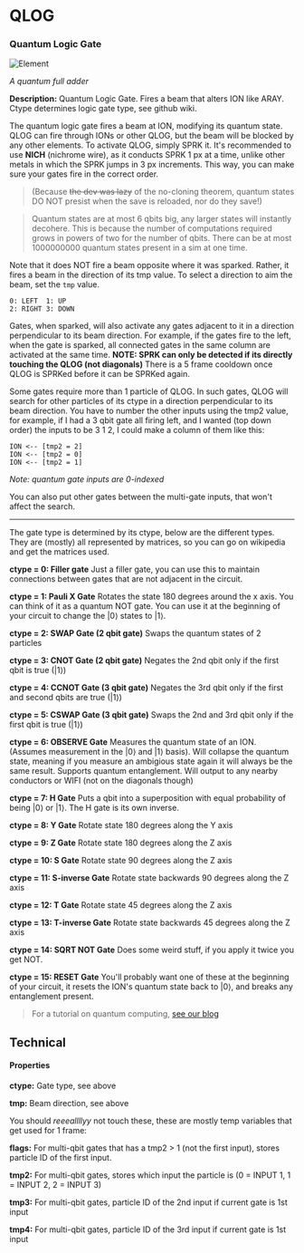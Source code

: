 # QLOG
### Quantum Logic Gate

![Element](https://i.imgur.com/5qjNoYA.gif)

*A quantum full adder*

**Description:**  Quantum Logic Gate. Fires a beam that alters ION like ARAY. Ctype determines logic gate type, see github wiki.

The quantum logic gate fires a beam at ION, modifying its quantum state. QLOG can fire through IONs or other QLOG, but the beam will be blocked by any other elements. To activate QLOG, simply SPRK it. It's recommended to use **NICH** (nichrome wire), as it conducts SPRK 1 px at a time, unlike other metals in which the SPRK jumps in 3 px increments. This way, you can make sure your gates fire in the correct order.

> (Because ~~the dev was lazy~~ of the no-cloning theorem, quantum states DO NOT presist when the save is reloaded, nor do they save!)

> Quantum states are at most 6 qbits big, any larger states will instantly decohere. This is because the number of computations required grows in powers of two for the number of qbits. There can be at most 1000000000 quantum states present in a sim at one time.

Note that it does NOT fire a beam opposite where it was sparked. Rather, it fires a beam in the direction of its tmp value. To select a direction to aim the beam, set the `tmp` value.
```
0: LEFT  1: UP
2: RIGHT 3: DOWN
```

Gates, when sparked, will also activate any gates adjacent to it in a direction perpendicular to its beam direction. For example, if the gates fire to the left, when the gate is sparked, all connected gates in the same column are activated at the same time. **NOTE: SPRK can only be detected if its directly touching the QLOG (not diagonals)** There is a 5 frame cooldown once QLOG is SPRKed before it can be SPRKed again.

Some gates require more than 1 particle of QLOG. In such gates, QLOG will search for other particles of its ctype in a direction perpendicular to its beam direction. You have to number the other inputs using the tmp2 value, for example, if I had a 3 qbit gate all firing left, and I wanted (top down order) the inputs to be 3 1 2, I could make a column of them like this:
```
ION <-- [tmp2 = 2]
ION <-- [tmp2 = 0]
ION <-- [tmp2 = 1]
```
*Note: quantum gate inputs are 0-indexed*

You can also put other gates between the multi-gate inputs, that won't affect the search.

---

The gate type is determined by its ctype, below are the different types. They are (mostly) all represented by matrices, so you can go on wikipedia and get the matrices used.

**ctype = 0: Filler gate**
Just a filler gate, you can use this to maintain connections between gates that are not adjacent in the circuit. 

**ctype = 1: Pauli X Gate**
Rotates the state 180 degrees around the x axis. You can think of it as a quantum NOT gate. You can use it at the beginning of your circuit to change the |0⟩ states to |1⟩.

**ctype = 2: SWAP Gate (2 qbit gate)**
Swaps the quantum states of 2 particles

**ctype = 3: CNOT Gate (2 qbit gate)**
Negates the 2nd qbit only if the first qbit is true (|1⟩)

**ctype = 4: CCNOT Gate (3 qbit gate)**
Negates the 3rd qbit only if the first and second qbits are true (|1⟩)

**ctype = 5: CSWAP Gate (3 qbit gate)**
Swaps the 2nd and 3rd qbit only if the first qbit is true (|1⟩)

**ctype = 6: OBSERVE Gate**
Measures the quantum state of an ION. (Assumes measurement in the |0⟩ and |1⟩ basis). Will collapse the quantum state, meaning if you measure an ambigious state again it will always be the same result. Supports quantum entanglement. Will output to any nearby conductors or WIFI (not on the diagonals though)

**ctype = 7: H Gate**
Puts a qbit into a superposition with equal probability of being |0⟩ or |1⟩. The H gate is its own inverse.

**ctype = 8: Y Gate**
Rotate state 180 degrees along the Y axis

**ctype = 9: Z Gate**
Rotate state 180 degrees along the Z axis

**ctype = 10: S Gate**
Rotate state 90 degrees along the Z axis

**ctype = 11: S-inverse Gate**
Rotate state backwards 90 degrees along the Z axis

**ctype = 12: T Gate**
Rotate state 45 degrees along the Z axis

**ctype = 13: T-inverse Gate**
Rotate state backwards 45 degrees along the Z axis

**ctype = 14: SQRT NOT Gate**
Does some weird stuff, if you apply it twice you get NOT.

**ctype = 15: RESET Gate**
You'll probably want one of these at the beginning of your circuit, it resets the ION's quantum state back to |0⟩, and breaks any entanglement present.

> For a tutorial on quantum computing, [see our blog](https://hellomouse.net/blog/quantum0.html)


## Technical
#### Properties
**ctype:** Gate type, see above

**tmp:** Beam direction, see above

You should *reeeallllyy* not touch these, these are mostly temp variables that get used for 1 frame:

**flags:** For multi-qbit gates that has a tmp2 > 1 (not the first input), stores particle ID of the first input.

**tmp2:** For multi-qbit gates, stores which input the particle is (0 = INPUT 1, 1 = INPUT 2, 2 = INPUT 3)

**tmp3:** For multi-qbit gates, particle ID of the 2nd input if current gate is 1st input

**tmp4:** For multi-qbit gates, particle ID of the 3rd input if current gate is 1st input

